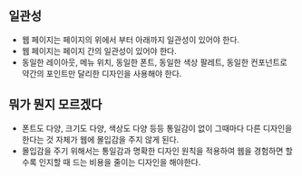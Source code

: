 ## 일관성
- 웹 페이지는 페이지의 위에서 부터 아래까지 일관성이 있어야 한다.
- 웹 페이지는 페이지 간의 일관성이 있어야 한다.
- 동일한 레이아웃, 메뉴 위치, 동일한 폰트, 동일한 색상 팔레트, 동일한 컨포넌트로 약간의 포인트만 달리한 디자인을 사용해야 한다.

## 뭐가 뭔지 모르겠다
- 폰트도 다양, 크기도 다양, 색상도 다양 등등 통일감이 없이 그때마다 다른 디자인을 한다는 것 자체가 웹에 몰입감을 주지 않게 된다.
- 몰입감을 주기 위해서는 통일감과 명확한 디자인 원칙을 적용하여 웹을 경험하면 할 수록 인지할 때 드는 비용을 줄이는 디자인을 해야한다.
